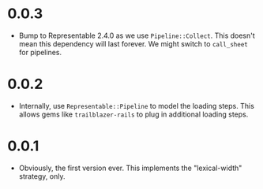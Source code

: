 # 0.0.3

* Bump to Representable 2.4.0 as we use `Pipeline::Collect`. This doesn't mean this dependency will last forever. We might switch to `call_sheet` for pipelines.

# 0.0.2

* Internally, use `Representable::Pipeline` to model the loading steps. This allows gems like `trailblazer-rails` to plug in additional loading steps.

# 0.0.1

* Obviously, the first version ever. This implements the "lexical-width" strategy, only.